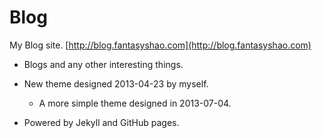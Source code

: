 Blog
===================

My Blog site.
[http://blog.fantasyshao.com](http://blog.fantasyshao.com)

* Blogs and any other interesting things.

* New theme designed 2013-04-23 by myself.

  - A more simple theme designed in 2013-07-04.

* Powered by Jekyll and GitHub pages.